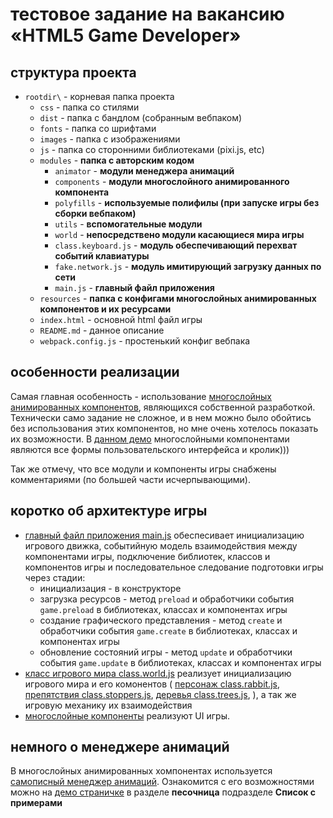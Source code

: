 # тестовое задание на вакансию «HTML5 Game Developer»

## структура проекта

- `rootdir\` - корневая папка проекта
    - `css` - папка со стилями
    - `dist` - папка с бандлом (собранным вебпаком)
    - `fonts` - папка со шрифтами
    - `images` - папка с изображениями
    - `js`  -   папка со сторонними библиотеками (pixi.js, etc)
    - `modules` - **папка с авторским кодом**
        - `animator` - **модули менеджера анимаций**
        - `components` - **модули многослойного анимированного компонента**
        - `polyfills`  - **используемые полифилы (при запуске игры без сборки вебпаком)**
        - `utils` - **вспомогательные модули**
        - `world` - **непосредствено модули касающиеся мира игры**
        - `class.keyboard.js` - **модуль обеспечивающий перехват событий клавиатуры**
        - `fake.network.js` - **модуль имитирующий загрузку данных по сети**
        - `main.js` - **главный файл приложения**
    - `resources` - **папка с конфигами многослойных анимированных компонентов и их ресурсами**
    - `index.html` - основной html файл игры
    - `README.md` - данное описание
    - `webpack.config.js` - простенький конфиг вебпака


## особенности реализации

Самая главная особенность - использование [многослойных анимированных компонентов](https://work.lastuniverse.ru/api/tutorial-многослойные%20компоненты.html), являющихся собственной разработкой. 
Технически само задание не сложное, и в нем можно было обойтись без использования этих компонентов, но мне очень хотелось показать их возможности.
В [данном демо](https://lastuniverse.ru/pixi.js/) многослойными компонентами являются все формы пользовательского интерфейса и кролик)))

Так же отмечу, что все модули и компоненты игры снабжены комментариями (по большей части исчерпывающими).

## коротко об архитектуре игры
- [главный файл приложения main.js](https://github.com/lastuniverse/rabbit/blob/main/modules/main.js) обеспесивает инициализацию игрового движка, событийную модель взаимодействия между компонентами игры, подключение библиотек, классов и компонентов игры и последовательное следование подготовки игры через стадии:
    - инициализация - в конструкторе
    - загрузка ресурсов - метод `preload` и обработчики события `game.preload` в библиотеках, классах и компонентах игры
    - создание графического представления - метод `create` и обработчики события `game.create` в библиотеках, классах и компонентах игры
    - обновление состояний игры - метод `update` и обработчики события `game.update` в библиотеках, классах и компонентах игры
- [класс игрового мира class.world.js](https://github.com/lastuniverse/rabbit/blob/main/modules/world/class.world.js) реализует инициализацию игрового мира и его комонентов (
    [персонаж class.rabbit.js](https://github.com/lastuniverse/rabbit/blob/main/modules/world/class.rabbit.js),
    [препятствия class.stoppers.js](https://github.com/lastuniverse/rabbit/blob/main/modules/world/class.stoppers.js),
    [деревья class.trees.js](https://github.com/lastuniverse/rabbit/blob/main/modules/world/class.trees.js),
), а так же игровую механику их взаимодействия
- [многослойные компоненты](https://github.com/lastuniverse/rabbit/tree/main/resources) реализуют UI игры.


## немного о менеджере анимаций
В многослойных анимированных хомпонентах используется [самописный менеджер анимаций](https://github.com/lastuniverse/rabbit/tree/main/modules/animator). Ознакомится с его возможностями можно на [демо страничке](https://work.lastuniverse.ru/) в разделе **песочница** подразделе **Список с примерами**
